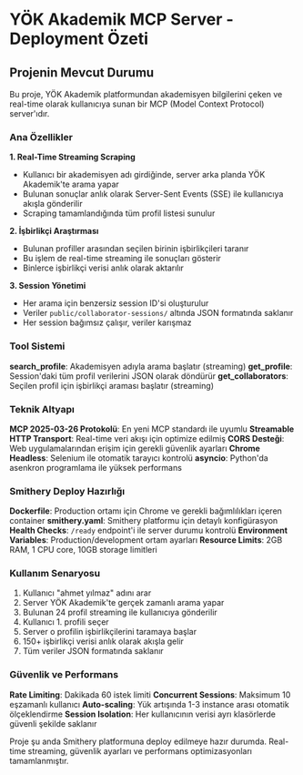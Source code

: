 # YÖK Akademik MCP Server - Deployment Özeti

## Projenin Mevcut Durumu

Bu proje, YÖK Akademik platformundan akademisyen bilgilerini çeken ve real-time olarak kullanıcıya sunan bir MCP (Model Context Protocol) server'ıdır.

### Ana Özellikler

**1. Real-Time Streaming Scraping**
- Kullanıcı bir akademisyen adı girdiğinde, server arka planda YÖK Akademik'te arama yapar
- Bulunan sonuçlar anlık olarak Server-Sent Events (SSE) ile kullanıcıya akışla gönderilir
- Scraping tamamlandığında tüm profil listesi sunulur

**2. İşbirlikçi Araştırması**
- Bulunan profiller arasından seçilen birinin işbirlikçileri taranır
- Bu işlem de real-time streaming ile sonuçları gösterir
- Binlerce işbirlikçi verisi anlık olarak aktarılır

**3. Session Yönetimi**
- Her arama için benzersiz session ID'si oluşturulur
- Veriler `public/collaborator-sessions/` altında JSON formatında saklanır
- Her session bağımsız çalışır, veriler karışmaz

### Tool Sistemi

**search_profile**: Akademisyen adıyla arama başlatır (streaming)
**get_profile**: Session'daki tüm profil verilerini JSON olarak döndürür
**get_collaborators**: Seçilen profil için işbirlikçi araması başlatır (streaming)

### Teknik Altyapı

**MCP 2025-03-26 Protokolü**: En yeni MCP standardı ile uyumlu
**Streamable HTTP Transport**: Real-time veri akışı için optimize edilmiş
**CORS Desteği**: Web uygulamalarından erişim için gerekli güvenlik ayarları
**Chrome Headless**: Selenium ile otomatik tarayıcı kontrolü
**asyncio**: Python'da asenkron programlama ile yüksek performans

### Smithery Deploy Hazırlığı

**Dockerfile**: Production ortamı için Chrome ve gerekli bağımlılıkları içeren container
**smithery.yaml**: Smithery platformu için detaylı konfigürasyon
**Health Checks**: `/ready` endpoint'i ile server durumu kontrolü
**Environment Variables**: Production/development ortam ayarları
**Resource Limits**: 2GB RAM, 1 CPU core, 10GB storage limitleri

### Kullanım Senaryosu

1. Kullanıcı "ahmet yılmaz" adını arar
2. Server YÖK Akademik'te gerçek zamanlı arama yapar
3. Bulunan 24 profil streaming ile kullanıcıya gönderilir
4. Kullanıcı 1. profili seçer
5. Server o profilin işbirlikçilerini taramaya başlar
6. 150+ işbirlikçi verisi anlık olarak akışla gelir
7. Tüm veriler JSON formatında saklanır

### Güvenlik ve Performans

**Rate Limiting**: Dakikada 60 istek limiti
**Concurrent Sessions**: Maksimum 10 eşzamanlı kullanıcı
**Auto-scaling**: Yük artışında 1-3 instance arası otomatik ölçeklendirme
**Session Isolation**: Her kullanıcının verisi ayrı klasörlerde güvenli şekilde saklanır

Proje şu anda Smithery platformuna deploy edilmeye hazır durumda. Real-time streaming, güvenlik ayarları ve performans optimizasyonları tamamlanmıştır.
